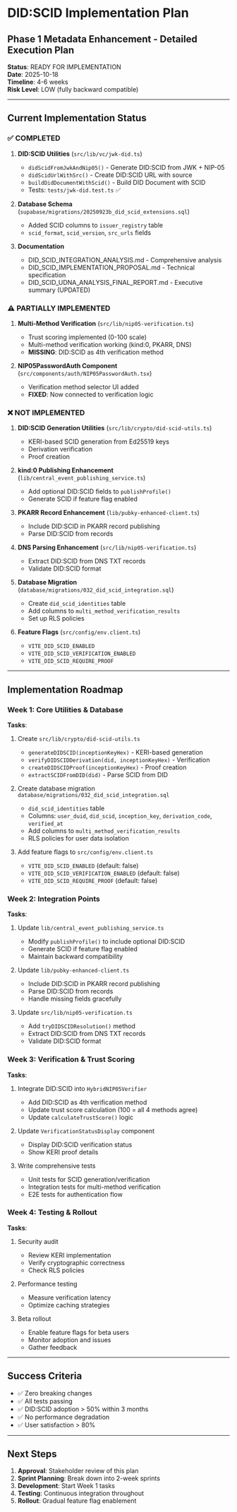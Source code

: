 # DID:SCID Implementation Plan
## Phase 1 Metadata Enhancement - Detailed Execution Plan

**Status**: READY FOR IMPLEMENTATION  
**Date**: 2025-10-18  
**Timeline**: 4-6 weeks  
**Risk Level**: LOW (fully backward compatible)

---

## Current Implementation Status

### ✅ COMPLETED
1. **DID:SCID Utilities** (`src/lib/vc/jwk-did.ts`)
   - `didScidFromJwkAndNip05()` - Generate DID:SCID from JWK + NIP-05
   - `didScidUrlWithSrc()` - Create DID:SCID URL with source
   - `buildDidDocumentWithScid()` - Build DID Document with SCID
   - Tests: `tests/jwk-did.test.ts` ✅

2. **Database Schema** (`supabase/migrations/20250923b_did_scid_extensions.sql`)
   - Added SCID columns to `issuer_registry` table
   - `scid_format`, `scid_version`, `src_urls` fields

3. **Documentation**
   - DID_SCID_INTEGRATION_ANALYSIS.md - Comprehensive analysis
   - DID_SCID_IMPLEMENTATION_PROPOSAL.md - Technical specification
   - DID_SCID_UDNA_ANALYSIS_FINAL_REPORT.md - Executive summary (UPDATED)

### ⚠️ PARTIALLY IMPLEMENTED
1. **Multi-Method Verification** (`src/lib/nip05-verification.ts`)
   - Trust scoring implemented (0-100 scale)
   - Multi-method verification working (kind:0, PKARR, DNS)
   - **MISSING**: DID:SCID as 4th verification method

2. **NIP05PasswordAuth Component** (`src/components/auth/NIP05PasswordAuth.tsx`)
   - Verification method selector UI added
   - **FIXED**: Now connected to verification logic

### ❌ NOT IMPLEMENTED
1. **DID:SCID Generation Utilities** (`src/lib/crypto/did-scid-utils.ts`)
   - KERI-based SCID generation from Ed25519 keys
   - Derivation verification
   - Proof creation

2. **kind:0 Publishing Enhancement** (`lib/central_event_publishing_service.ts`)
   - Add optional DID:SCID fields to `publishProfile()`
   - Generate SCID if feature flag enabled

3. **PKARR Record Enhancement** (`lib/pubky-enhanced-client.ts`)
   - Include DID:SCID in PKARR record publishing
   - Parse DID:SCID from records

4. **DNS Parsing Enhancement** (`src/lib/nip05-verification.ts`)
   - Extract DID:SCID from DNS TXT records
   - Validate DID:SCID format

5. **Database Migration** (`database/migrations/032_did_scid_integration.sql`)
   - Create `did_scid_identities` table
   - Add columns to `multi_method_verification_results`
   - Set up RLS policies

6. **Feature Flags** (`src/config/env.client.ts`)
   - `VITE_DID_SCID_ENABLED`
   - `VITE_DID_SCID_VERIFICATION_ENABLED`
   - `VITE_DID_SCID_REQUIRE_PROOF`

---

## Implementation Roadmap

### Week 1: Core Utilities & Database
**Tasks**:
1. Create `src/lib/crypto/did-scid-utils.ts`
   - `generateDIDSCID(inceptionKeyHex)` - KERI-based generation
   - `verifyDIDSCIDDerivation(did, inceptionKeyHex)` - Verification
   - `createDIDSCIDProof(inceptionKeyHex)` - Proof creation
   - `extractSCIDFromDID(did)` - Parse SCID from DID

2. Create database migration `database/migrations/032_did_scid_integration.sql`
   - `did_scid_identities` table
   - Columns: `user_duid`, `did_scid`, `inception_key`, `derivation_code`, `verified_at`
   - Add columns to `multi_method_verification_results`
   - RLS policies for user data isolation

3. Add feature flags to `src/config/env.client.ts`
   - `VITE_DID_SCID_ENABLED` (default: false)
   - `VITE_DID_SCID_VERIFICATION_ENABLED` (default: false)
   - `VITE_DID_SCID_REQUIRE_PROOF` (default: false)

### Week 2: Integration Points
**Tasks**:
1. Update `lib/central_event_publishing_service.ts`
   - Modify `publishProfile()` to include optional DID:SCID
   - Generate SCID if feature flag enabled
   - Maintain backward compatibility

2. Update `lib/pubky-enhanced-client.ts`
   - Include DID:SCID in PKARR record publishing
   - Parse DID:SCID from records
   - Handle missing fields gracefully

3. Update `src/lib/nip05-verification.ts`
   - Add `tryDIDSCIDResolution()` method
   - Extract DID:SCID from DNS TXT records
   - Validate DID:SCID format

### Week 3: Verification & Trust Scoring
**Tasks**:
1. Integrate DID:SCID into `HybridNIP05Verifier`
   - Add DID:SCID as 4th verification method
   - Update trust score calculation (100 = all 4 methods agree)
   - Update `calculateTrustScore()` logic

2. Update `VerificationStatusDisplay` component
   - Display DID:SCID verification status
   - Show KERI proof details

3. Write comprehensive tests
   - Unit tests for SCID generation/verification
   - Integration tests for multi-method verification
   - E2E tests for authentication flow

### Week 4: Testing & Rollout
**Tasks**:
1. Security audit
   - Review KERI implementation
   - Verify cryptographic correctness
   - Check RLS policies

2. Performance testing
   - Measure verification latency
   - Optimize caching strategies

3. Beta rollout
   - Enable feature flags for beta users
   - Monitor adoption and issues
   - Gather feedback

---

## Success Criteria

- ✅ Zero breaking changes
- ✅ All tests passing
- ✅ DID:SCID adoption > 50% within 3 months
- ✅ No performance degradation
- ✅ User satisfaction > 80%

---

## Next Steps

1. **Approval**: Stakeholder review of this plan
2. **Sprint Planning**: Break down into 2-week sprints
3. **Development**: Start Week 1 tasks
4. **Testing**: Continuous integration throughout
5. **Rollout**: Gradual feature flag enablement

